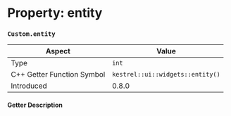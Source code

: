 
# Property: entity
### `Custom.entity`

| Aspect | Value |
| --- | --- |
| Type | `int` |
| C++ Getter Function Symbol | `kestrel::ui::widgets::entity()` |
| Introduced | 0.8.0 |

#### Getter Description

